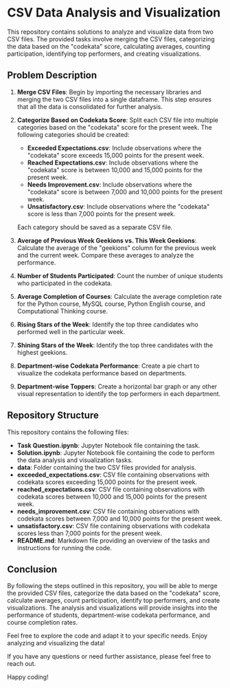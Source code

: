 # CSV Data Analysis and Visualization

This repository contains solutions to analyze and visualize data from two CSV files. The provided tasks involve merging the CSV files, categorizing the data based on the "codekata" score, calculating averages, counting participation, identifying top performers, and creating visualizations.

## Problem Description

1. **Merge CSV Files**: Begin by importing the necessary libraries and merging the two CSV files into a single dataframe. This step ensures that all the data is consolidated for further analysis.

2. **Categorize Based on Codekata Score**: Split each CSV file into multiple categories based on the "codekata" score for the present week. The following categories should be created:

   - **Exceeded Expectations.csv**: Include observations where the "codekata" score exceeds 15,000 points for the present week.
   - **Reached Expectations.csv**: Include observations where the "codekata" score is between 10,000 and 15,000 points for the present week.
   - **Needs Improvement.csv**: Include observations where the "codekata" score is between 7,000 and 10,000 points for the present week.
   - **Unsatisfactory.csv**: Include observations where the "codekata" score is less than 7,000 points for the present week.

   Each category should be saved as a separate CSV file.

3. **Average of Previous Week Geekions vs. This Week Geekions**: Calculate the average of the "geekions" column for the previous week and the current week. Compare these averages to analyze the performance.

4. **Number of Students Participated**: Count the number of unique students who participated in the codekata.

5. **Average Completion of Courses**: Calculate the average completion rate for the Python course, MySQL course, Python English course, and Computational Thinking course.

6. **Rising Stars of the Week**: Identify the top three candidates who performed well in the particular week.

7. **Shining Stars of the Week**: Identify the top three candidates with the highest geekions.

8. **Department-wise Codekata Performance**: Create a pie chart to visualize the codekata performance based on departments.

9. **Department-wise Toppers**: Create a horizontal bar graph or any other visual representation to identify the top performers in each department.

## Repository Structure

This repository contains the following files:

- **Task Question.ipynb**: Jupyter Notebook file containing the task.
- **Solution.ipynb**: Jupyter Notebook file containing the code to perform the data analysis and visualization tasks.
- **data**: Folder containing the two CSV files provided for analysis.
- **exceeded_expectations.csv**: CSV file containing observations with codekata scores exceeding 15,000 points for the present week.
- **reached_expectations.csv**: CSV file containing observations with codekata scores between 10,000 and 15,000 points for the present week.
- **needs_improvement.csv**: CSV file containing observations with codekata scores between 7,000 and 10,000 points for the present week.
- **unsatisfactory.csv**: CSV file containing observations with codekata scores less than 7,000 points for the present week.
- **README.md**: Markdown file providing an overview of the tasks and instructions for running the code.

## Conclusion

By following the steps outlined in this repository, you will be able to merge the provided CSV files, categorize the data based on the "codekata" score, calculate averages, count participation, identify top performers, and create visualizations. The analysis and visualizations will provide insights into the performance of students, department-wise codekata performance, and course completion rates.

Feel free to explore the code and adapt it to your specific needs. Enjoy analyzing and visualizing the data!

If you have any questions or need further assistance, please feel free to reach out.

Happy coding!
